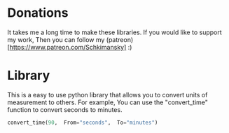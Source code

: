 # Donations
It takes me a long time to make these libraries. If you would like to support my work, Then you can follow my (patreon)[https://www.patreon.com/Schkimansky] :)

# Library
This is a easy to use python library that allows you to convert units of measurement to others. 
For example, You can use the "convert_time" function to convert seconds to minutes. 
```python
convert_time(90,  From="seconds",  To="minutes")
```
